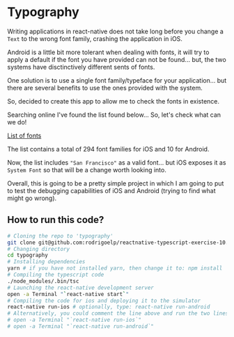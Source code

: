 # Typography

Writing applications in react-native does not take long before you change a `Text` to the wrong font family, crashing the application in iOS.

Android is a little bit more tolerant when dealing with fonts, it will try to apply a default if the font
you have provided can not be found... but, the two systems have disctinctively different sents of fonts.

One solution is to use a single font family/typeface for your application... but there are several benefits to use the ones provided with the system.

So, decided to create this app to allow me to check the fonts in existence.

Searching online I've found the list found below... So, let's check what can we do!

[List of fonts](https://github.com/react-native-training/react-native-fonts)

The list contains a total of 294 font families for iOS and 10 for Android.

Now, the list includes `"San Francisco"` as a valid font... but iOS exposes it as `System Font` so that will be a change worth looking into.

Overall, this is going to be a pretty simple project in which I am going to put to test the debugging capabilities of iOS and Android (trying to find what might go wrong).

## How to run this code?

```sh
# Cloning the repo to 'typography'
git clone git@github.com:rodrigoelp/reactnative-typescript-exercise-10.git typography
# Changing directory
cd typography
# Installing dependencies
yarn # if you have not installed yarn, then change it to: npm install
# Compiling the typescript code
./node_modules/.bin/tsc
# Launching the react-native development server
open -a Terminal "`react-native start`"
# Compiling the code for ios and deploying it to the simulator
react-native run-ios # optionally, type: react-native run-android
# Alternatively, you could comment the line above and run the two lines below.
# open -a Terminal "`react-native run-ios`"
# open -a Terminal "`react-native run-android`"
```
